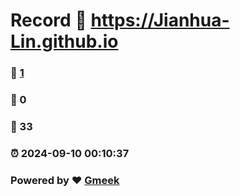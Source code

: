 # Record :link: https://Jianhua-Lin.github.io 
### :page_facing_up: [1](https://Jianhua-Lin.github.io/tag.html) 
### :speech_balloon: 0 
### :hibiscus: 33 
### :alarm_clock: 2024-09-10 00:10:37 
### Powered by :heart: [Gmeek](https://github.com/Meekdai/Gmeek)
